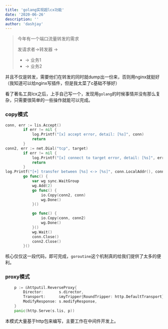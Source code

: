 ```yaml
---
title: 'golang实现超lcx功能'
date: '2020-06-26'
description: ''
author: 'dashjay'
---
```




>  今年有一个端口流量转发的需求
>
> 发请求者->转发器 ->
>
> - -> 业务1
> - -> 业务2

并且不仅是转发，需要他们在转发的同时就dump出一份来，否则用nginx就挺好（我知道可以给nginx写插件，但是我太菜了c基础不够好）

看了著名工具lcx之后，上手自己写一个，发现用`golang`的时候事情并没有那么复杂，只需要很简单的一些操作就能可以完成。



### copy模式

```go
conn, err := lis.Accept()
		if err != nil {
			log.Printf("[x] accept error, detail: [%s]", conn)
			return
		}
conn2, err := net.Dial("tcp", target)
		if err != nil {
			log.Printf("[x] connect to target error, detail: [%s]", err)
			return
		}
log.Printf("[+] transfer between [%s] <-> [%s]", conn.LocalAddr(), conn2.RemoteAddr())
		go func() {
			var wg sync.WaitGroup
			wg.Add(2)
			go func() {
				io.Copy(conn2, conn)
				wg.Done()
			}()

			go func() {
				io.Copy(conn, conn2)
				wg.Done()
			}()
			wg.Wait()
			conn.Close()
			conn2.Close()
		}()
```

核心仅仅这一段代码，即可完成，`goroutine`这个机制真的给我们提供了太多的便利。



### proxy模式

```go
	p := &httputil.ReverseProxy{
		Director:       s.director,
		Transport:      &myTripper{RoundTripper: http.DefaultTransport},
		ModifyResponse: s.modifyResponse,
	}
	panic(http.Serve(s.lis, p))
```

本模式大量基于http包来编写，主要工作在中间件开发上。
